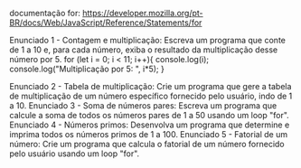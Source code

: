 documentação for: https://developer.mozilla.org/pt-BR/docs/Web/JavaScript/Reference/Statements/for

Enunciado 1 - Contagem e multiplicação:
Escreva um programa que conte de 1 a 10 e, para cada número, exiba o resultado da multiplicação desse número por 5.
for (let i = 0; i < 11; i++){
	console.log(i);
	console.log("Multiplicação por 5: ", i*5);
}
	
Enunciado 2 - Tabela de multiplicação:
Crie um programa que gere a tabela de multiplicação de um número específico fornecido pelo usuário, indo de 1 a 10.
Enunciado 3 - Soma de números pares:
Escreva um programa que calcule a soma de todos os números pares de 1 a 50 usando um loop "for".
Enunciado 4 - Números primos:
Desenvolva um programa que determine e imprima todos os números primos de 1 a 100.
Enunciado 5 - Fatorial de um número:
Crie um programa que calcula o fatorial de um número fornecido pelo usuário usando um loop "for".
